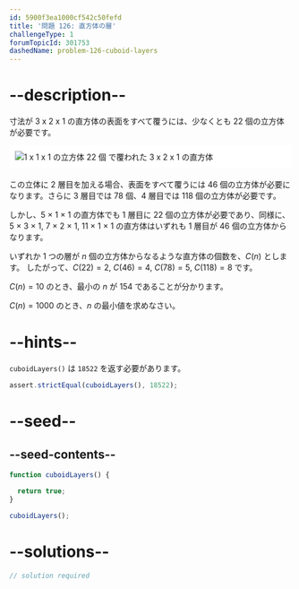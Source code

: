 ```yaml
---
id: 5900f3ea1000cf542c50fefd
title: '問題 126: 直方体の層'
challengeType: 1
forumTopicId: 301753
dashedName: problem-126-cuboid-layers
---
```


# --description--

寸法が 3 x 2 x 1 の直方体の表面をすべて覆うには、少なくとも 22 個の立方体が必要です。

<img alt="1 x 1 x 1 の立方体 22 個 で覆われた 3 x 2 x 1 の直方体" src="https://cdn.freecodecamp.org/curriculum/project-euler/cuboid-layers.png" style="background-color: white; padding: 10px; display: block; margin-right: auto; margin-left: auto; margin-bottom: 1.2rem;" />

この立体に 2 層目を加える場合、表面をすべて覆うには 46 個の立方体が必要になります。さらに 3 層目では 78 個、4 層目では 118 個の立方体が必要です。

しかし、5 × 1 × 1 の直方体でも 1 層目に 22 個の立方体が必要であり、同様に、5 × 3 × 1, 7 × 2 × 1, 11 × 1 × 1 の直方体はいずれも 1 層目が 46 個の立方体からなります。

いずれか 1 つの層が $n$ 個の立方体からなるような直方体の個数を、$C(n)$ とします。 したがって、$C(22) = 2$, $C(46) = 4$, $C(78) = 5$, $C(118) = 8$ です。

$C(n) = 10$ のとき、最小の $n$ が 154 であることが分かります。

$C(n) = 1000$ のとき、$n$ の最小値を求めなさい。

# --hints--

`cuboidLayers()` は `18522` を返す必要があります。

```js
assert.strictEqual(cuboidLayers(), 18522);
```

# --seed--

## --seed-contents--

```js
function cuboidLayers() {

  return true;
}

cuboidLayers();
```

# --solutions--

```js
// solution required
```
